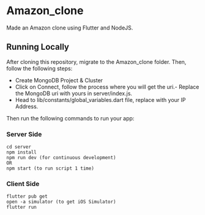 # Amazon_clone

Made an Amazon clone using Flutter and NodeJS.

## Running Locally

After cloning this repository, migrate to the Amazon_clone folder. Then, follow the following steps:

- Create MongoDB Project & Cluster
- Click on Connect, follow the process where you will get the uri.- Replace the MongoDB uri with yours in server/index.js.
- Head to lib/constants/global_variables.dart file, replace with your IP Address.

Then run the following commands to run your app:

### Server Side
  
  ```console
  cd server
  npm install
  npm run dev (for continuous development)
  OR
  npm start (to run script 1 time)
  ```

### Client Side
  
  ```console
  flutter pub get
  open -a simulator (to get iOS Simulator)
  flutter run
  ```